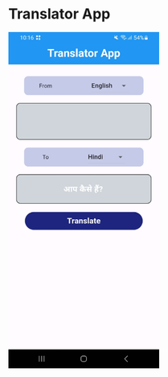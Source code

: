 # Translator App

<img src = "https://github.com/Sandeep-coder-app/Translator-App/blob/main/Screenshots/Screenshot_20231213_101610.jpg" width = 300/>
